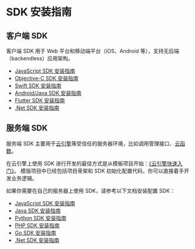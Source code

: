 # SDK 安装指南

## 客户端 SDK

客户端 SDK 用于 Web 平台和移动端平台（iOS、Android 等），支持无后端（backendless）应用架构。

- [JavaScript SDK 安装指南](sdk_setup-js.html)
- [Objective-C SDK 安装指南](sdk_setup-objc.html)
- [Swift SDK 安装指南](sdk_setup-swift.html)
- [Android/Java SDK 安装指南](sdk_setup-java.html)
- [Flutter SDK 安装指南](sdk_setup-flutter.html)
- [.Net SDK 安装指南](sdk_setup-dotnet-standard.html)

## 服务端 SDK

服务端 SDK 主要用于[云引擎](leanengine_overview.html)等受信任的服务器环境，比如调用管理接口、[云函数](leanengine_cloudfunction_guide-node.html)。

在云引擎上使用 SDK 进行开发的最佳方式是从模板项目开始：[《云引擎快速入门》](leanengine_quickstart.html)。
模版项目中已经包括项目骨架和 SDK 初始化配置代码，你可以直接着手开发业务逻辑。

如果你需要在自己的服务器上使用 SDK，请参考以下文档安装配置 SDK：

- [JavaScript SDK 安装指南](sdk_setup-js.html#node-js)
- [Java SDK 安装指南](sdk_setup-java.html)
- [Python SDK 安装指南](sdk_setup-python.html)
- [PHP SDK 安装指南](sdk_setup-php.html)
- [Go SDK 安装指南](sdk_setup-go.html)
- [.Net SDK 安装指南](sdk_setup-dotnet.html)
